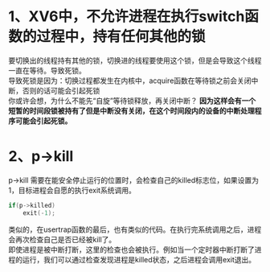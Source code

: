 # 1、XV6中，不允许进程在执行switch函数的过程中，持有任何其他的锁
要切换出的线程持有其他的锁，切换进的线程要使用这个锁，但是会导致这个线程一直在等待。导致死锁。  
导致死锁是因为：切换过程都发生在内核中，acquire函数在等待锁之前会关闭中断，否则的话可能会引起死锁  
你或许会想，为什么不能先“自旋”等待锁释放，再关闭中断？
**因为这样会有一个短暂的时间段锁被持有了但是中断没有关闭，在这个时间段内的设备的中断处理程序可能会引起死锁。**

# 2、p->kill
p->kill 需要在能安全停止运行的位置时，会检查自己的killed标志位，如果设置为1，目标进程会自愿的执行exit系统调用。  
```c
if(p->killed)
    exit(-1);
```
类似的，在usertrap函数的最后，也有类似的代码。在执行完系统调用之后，进程会再次检查自己是否已经被kill了。  
即使进程是被中断打断，这里的检查也会被执行。例如当一个定时器中断打断了进程的运行，我们可以通过检查发现进程是killed状态，之后进程会调用exit退出。  